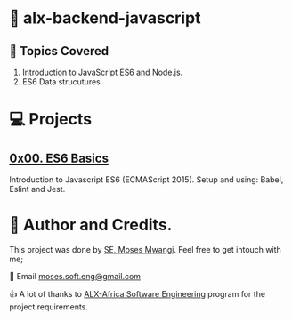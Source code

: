 # :book: alx-backend-javascript
## :page_with_curl: Topics Covered
1. Introduction to JavaScript ES6 and Node.js.
3. ES6 Data strucutures.

# :computer: Projects
## [0x00. ES6 Basics](0x00-ES6_basic)
Introduction to Javascript ES6 (ECMAScript 2015). Setup and using: Babel, Eslint and Jest.




# :man: Author and Credits.
This project was done by [SE. Moses Mwangi](https://github.com/uyibis). Feel free to get intouch with me;

:email: Email [moses.soft.eng@gmail.com](mailto:uyibis@gmail.com)

:thumbsup: A lot of thanks to [ALX-Africa Software Engineering](https://www.alxafrica.com/) program for the project requirements.
